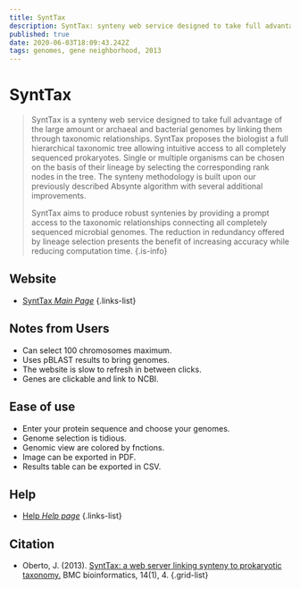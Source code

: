 ```yaml
---
title: SyntTax
description: SyntTax: synteny web service designed to take full advantage of the large amount or archaeal and bacterial genomes by linking them through taxonomic relationships.
published: true
date: 2020-06-03T18:09:43.242Z
tags: genomes, gene neighborhood, 2013
---
```


# SyntTax

> SyntTax is a synteny web service designed to take full advantage of the large amount or archaeal and bacterial genomes by linking them through taxonomic relationships. SyntTax proposes the biologist a full hierarchical taxonomic tree allowing intuitive access to all completely sequenced prokaryotes. Single or multiple organisms can be chosen on the basis of their lineage by selecting the corresponding rank nodes in the tree. The synteny methodology is built upon our previously described Absynte algorithm with several additional improvements.
>
> SyntTax aims to produce robust syntenies by providing a prompt access to the taxonomic relationships connecting all completely sequenced microbial genomes. The reduction in redundancy offered by lineage selection presents the benefit of increasing accuracy while reducing computation time.
{.is-info}



## Website

- [SyntTax *Main Page*](https://archaea.i2bc.paris-saclay.fr/SyntTax/)
{.links-list}

## Notes from Users

- Can select 100 chromosomes maximum.
- Uses pBLAST results to bring genomes.
- The website is slow to refresh in between clicks.
- Genes are clickable and link to NCBI.

## Ease of use
- Enter your protein sequence and choose your genomes.
- Genome selection is tidious.
- Genomic view are colored by fnctions.
- Image can be exported in PDF.
- Results table can be exported in CSV.

## Help

- [Help *Help page*](https://archaea.i2bc.paris-saclay.fr/SyntTax/SyntTax_Help.html)
{.links-list}

## Citation

- Oberto, J. (2013). [SyntTax: a web server linking synteny to prokaryotic taxonomy.](https://bmcbioinformatics.biomedcentral.com/articles/10.1186/1471-2105-14-4) BMC bioinformatics, 14(1), 4.
{.grid-list}